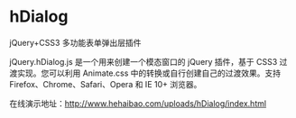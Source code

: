# hDialog
jQuery+CSS3 多功能表单弹出层插件

jQuery.hDialog.js 是一个用来创建一个模态窗口的 jQuery 插件，基于 CSS3 过渡实现。您可以利用 Animate.css 中的转换或自行创建自己的过渡效果。支持 Firefox、Chrome、Safari、Opera 和 IE 10+ 浏览器。

在线演示地址：http://www.hehaibao.com/uploads/hDialog/index.html

